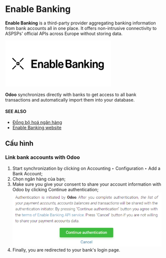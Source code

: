 # Enable Banking

**Enable Banking** is a third-party provider aggregating banking information from bank accounts all
in one place. It offers non-intrusive connectivity to ASPSPs' official APIs across Europe without
storing data.

![Enable Banking logo](../../../../../.gitbook/assets/enablebanking.png)

**Odoo** synchronizes directly with banks to get access to all bank transactions and automatically
import them into your database.

#### SEE ALSO
- [Đồng bộ hoá ngân hàng](applications/finance/accounting/bank/bank_synchronization.md)
- [Enable Banking website](https://enablebanking.com/)

## Cấu hình

### Link bank accounts with Odoo

1. Start synchronization by clicking on Accounting ‣ Configuration ‣
   Add a Bank Account;
2. Chọn ngân hàng của bạn;
3. Make sure you give your consent to share your account information with Odoo by clicking
   Continue authentication;
   ![Enable Banking authentication page](../../../../../.gitbook/assets/enablebankingauth.png)
4. Finally, you are redirected to your bank's login page.
